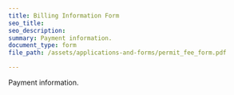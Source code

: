 ```yaml
---
title: Billing Information Form
seo_title:
seo_description:
summary: Payment information.
document_type: form
file_path: /assets/applications-and-forms/permit_fee_form.pdf

---
```

Payment information.
